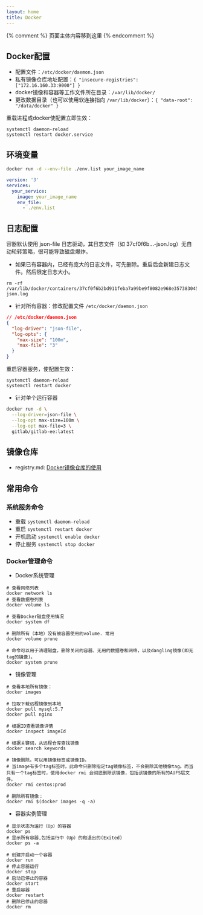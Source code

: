 ```yaml
---
layout: home
title: Docker
---
```


{% comment %}
页面主体内容移到这里
{% endcomment %}

## Docker配置

- 配置文件：`/etc/docker/daemon.json`
- 私有镜像仓库地址配置：`{ "insecure-registries": ["172.16.160.33:9000"] }`
- docker镜像和容器等工作文件所在目录：`/var/lib/docker/`
- 更改数据目录（也可以使用软连接指向 `/var/lib/docker`）：`{ "data-root": "/data/docker" }`


重载进程或docker使配置立即生效：

```
systemctl daemon-reload
systemctl restart docker.service
```

## 环境变量

```bash
docker run -d --env-file ./env.list your_image_name
```

```yaml
version: '3'
services:
  your_service:
    image: your_image_name
    env_file:
      - ./env.list
```

## 日志配置

容器默认使用 json-file 日志驱动，其日志文件（如 37cf0f6b...-json.log）无自动轮转策略，很可能导致磁盘爆炸。

- 如果已有容器内，已经有庞大的日志文件，可先删除。重启后会新建日志文件。然后限定日志大小。

```
rm -rf /var/lib/docker/containers/37cf0f6b2bd911feba7a99be9f8082e968e3573830459ca17d529ef1ed687757/37cf0f6b2bd911feba7a99be9f8082e968e3573830459ca17d529ef1ed687757-json.log
```

- 针对所有容器：修改配置文件 `/etc/docker/daemon.json`

```json
// /etc/docker/daemon.json
{
  "log-driver": "json-file",
  "log-opts": {
    "max-size": "100m",
    "max-file": "3"
  }
}
```

重启容器服务，使配置生效：
```
systemctl daemon-reload
systemctl restart docker
```

- 针对单个运行容器

```bash
docker run -d \
  --log-driver=json-file \
  --log-opt max-size=100m \
  --log-opt max-file=3 \
  gitlab/gitlab-ee:latest
```

## 镜像仓库

- registry.md: [Docker镜像仓库的使用](registry.md)

## 常用命令

### 系统服务命令

- 重载    `systemctl daemon-reload`
- 重启    `systemctl restart docker`
- 开机启动 `systemctl enable docker`
- 停止服务 `systemctl stop docker`

### Docker管理命令

- Docker系统管理

```
# 查看网络列表
docker network ls
# 查看数据卷列表
docker volume ls

# 查看Docker磁盘使用情况
docker system df

# 删除所有（本地）没有被容器使用的volume. 常用
docker volume prune

# 命令可以用于清理磁盘，删除关闭的容器、无用的数据卷和网络，以及dangling镜像(即无tag的镜像)。
docker system prune
```

- 镜像管理

```
# 查看本地所有镜像：
docker images

# 拉取下载远程镜像到本地
docker pull mysql:5.7
docker pull nginx

# 根据ID查看镜像详情
docker inspect imageId

# 根据关键词，从远程仓库查找镜像
docker search keywords

# 镜像删除。可以用镜像标签或镜像ID。
# 当image有多个tag标签时，此命令只删除指定tag镜像标签，不会删除其他镜像tag。而当只有一个tag标签时，使用docker rmi 会彻底删除该镜像，包括该镜像的所有的AUFS层文件。
docker rmi centos:prod

# 删除所有镜像：
docker rmi $(docker images -q -a)
```

- 容器实例管理

```
# 显示状态为运行（Up）的容器
docker ps
# 显示所有容器,包括运行中（Up）的和退出的(Exited)
docker ps -a

# 创建并启动一个容器
docker run
# 停止容器运行
docker stop
# 启动已停止的容器
docker start
# 重启容器
docker restart
# 删除已停止的容器
docker rm
```
